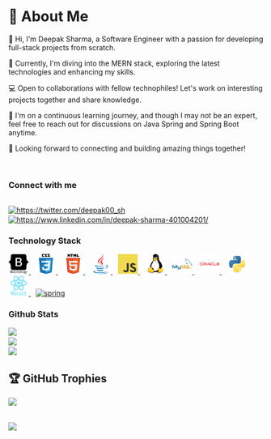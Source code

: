 # 💫 About Me
👋  Hi, I'm Deepak Sharma, a Software Engineer with a passion for developing full-stack projects from scratch.

🚀 Currently, I'm diving into the MERN stack, exploring the latest technologies and enhancing my skills.

💻 Open to collaborations with fellow technophiles! Let's work on interesting projects together and share knowledge.

🌱 I'm on a continuous learning journey, and though I may not be an expert, feel free to reach out for discussions on Java Spring and Spring Boot anytime.

🌟 Looking forward to connecting and building amazing things together! 

<br>
<h3 align="left">Connect with me</h3>
<p align="left">
<a href="https://twitter.com/https://twitter.com/deepak00_sh" target="blank"><img align="center" src="https://raw.githubusercontent.com/rahuldkjain/github-profile-readme-generator/master/src/images/icons/Social/twitter.svg" alt="https://twitter.com/deepak00_sh" height="30" width="40" style="margin-top:15px; margin-right:10px;" /></a>
<a href="https://linkedin.com/in/https://www.linkedin.com/in/deepak-sharma-401004201/" target="blank"><img align="center" src="https://raw.githubusercontent.com/rahuldkjain/github-profile-readme-generator/master/src/images/icons/Social/linked-in-alt.svg" alt="https://www.linkedin.com/in/deepak-sharma-401004201/" height="30" width="40" /></a>
</p>


<h3 align="left">Technology Stack</h3>
<p align="left"> <a href="https://getbootstrap.com" target="_blank" rel="noreferrer" style="margin-right:10px;"> <img src="https://raw.githubusercontent.com/devicons/devicon/master/icons/bootstrap/bootstrap-plain-wordmark.svg" alt="bootstrap" width="40" height="40" /> </a> <a href="https://www.w3schools.com/css/" target="_blank" rel="noreferrer" style="margin-right:10px;"> <img src="https://raw.githubusercontent.com/devicons/devicon/master/icons/css3/css3-original-wordmark.svg" alt="css3" width="40" height="40"/> </a> <a href="https://www.w3.org/html/" target="_blank" rel="noreferrer" style="margin-right:10px;"> <img src="https://raw.githubusercontent.com/devicons/devicon/master/icons/html5/html5-original-wordmark.svg" alt="html5" width="40" height="40"/> </a> <a href="https://www.java.com" target="_blank" rel="noreferrer" style="margin-right:10px;"> <img src="https://raw.githubusercontent.com/devicons/devicon/master/icons/java/java-original.svg" alt="java" width="40" height="40"/> </a> <a href="https://developer.mozilla.org/en-US/docs/Web/JavaScript" target="_blank" rel="noreferrer" style="margin-right:10px;"> <img src="https://raw.githubusercontent.com/devicons/devicon/master/icons/javascript/javascript-original.svg" alt="javascript" width="40" height="40"/> </a> <a href="https://www.linux.org/" target="_blank" rel="noreferrer" style="margin-right:10px;"> <img src="https://raw.githubusercontent.com/devicons/devicon/master/icons/linux/linux-original.svg" alt="linux" width="40" height="40"/> </a> <a href="https://www.mysql.com/" target="_blank" rel="noreferrer" style="margin-right:10px;"> <img src="https://raw.githubusercontent.com/devicons/devicon/master/icons/mysql/mysql-original-wordmark.svg" alt="mysql" width="40" height="40"/> </a> <a href="https://www.oracle.com/" target="_blank" rel="noreferrer" style="margin-right:10px;"> <img src="https://raw.githubusercontent.com/devicons/devicon/master/icons/oracle/oracle-original.svg" alt="oracle" width="40" height="40"/> </a> <a href="https://www.python.org" target="_blank" rel="noreferrer" style="margin-right:10px;"> <img src="https://raw.githubusercontent.com/devicons/devicon/master/icons/python/python-original.svg" alt="python" width="40" height="40"/> </a> <a href="https://reactjs.org/" target="_blank" rel="noreferrer" style="margin-right:10px;"> <img src="https://raw.githubusercontent.com/devicons/devicon/master/icons/react/react-original-wordmark.svg" alt="react" width="40" height="40"/> </a> <a href="https://spring.io/" target="_blank" rel="noreferrer" style="margin-right:10px;"> <img src="https://www.vectorlogo.zone/logos/springio/springio-icon.svg" alt="spring" width="40" height="40"/> </a> </p>

<h3 align="left">Github Stats</h3>

![](https://github-readme-stats.vercel.app/api?username=Deepak00-Sh&theme=radical&hide_border=true&include_all_commits=true&count_private=true)<br/>
![](https://github-readme-streak-stats.herokuapp.com/?user=Deepak00-Sh&theme=radical&hide_border=true)<br/>
![](https://github-readme-stats.vercel.app/api/top-langs/?username=Deepak00-Sh&theme=radical&hide_border=true&include_all_commits=true&count_private=true&layout=compact)


## 🏆 GitHub Trophies
![](https://github-profile-trophy.vercel.app/?username=Deepak00-Sh&theme=radical&no-frame=false&no-bg=true&margin-w=4)

## 
[![](https://visitcount.itsvg.in/api?id=Deepak00-Sh&label=Almost%20there&color=1&icon=0&pretty=false)](https://visitcount.itsvg.in)

<!-- Proudly created with GPRM ( https://gprm.itsvg.in ) -->
